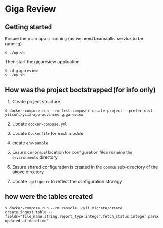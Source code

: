# Giga Review

## Getting started

Ensure the main app is running (as we need beanstalkd service to be running)

```
$ ./up.sh

```

Then start the gigareview application
```
$ cd gigareview
$ ./up.sh
```

## How was the project bootstrapped (for info only)

1. Create project structure
```
$ docker-compose run --rm test composer create-project --prefer-dist yiisoft/yii2-app-advanced gigareview
```

2. Update ``docker-compose.yml``

3. Update ``Dockerfile`` for each module

4. create ``env-sample``

5. Ensure canonical location for configuration files remains the ``environments`` directory

6. Ensure shared configuration is created in the ``common`` sub-directory of the above directory

7. Update ``.gitignore`` to reflect the configuration strategy

## how were the tables created

```
$ docker-compose run --rm console ./yii migrate/create create_ingest_table --fields="file_name:string,report_type:integer,fetch_status:integer,parse_status:integer,store_status:integer,remote_file_status:integer,created_at:datetime, updated_at:datetime"
```